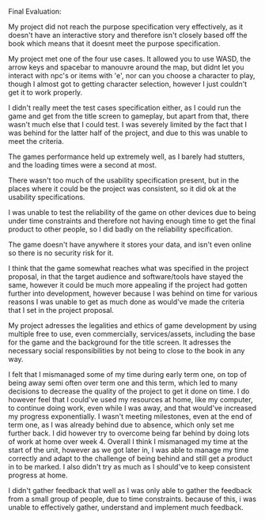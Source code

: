 Final Evaluation:

My project did not reach the purpose specification very effectively, as it doesn't have an interactive story and therefore isn't closely based off the book which means that it doesnt meet the purpose specification.

My project met one of the four use cases. It allowed you to use WASD, the arrow keys and spacebar to manouvre around the map, but didnt let you interact with npc's or items with 'e', nor can you choose a character to play, though I almost got to getting character selection, however I just couldn't get it to work properly.

I didn't really meet the test cases specification either, as I could run the game and get from the title screen to gameplay, but apart from that, there wasn't much else that I could test. I was severely limited by the fact that I was behind for the latter half of the project, and due to this was unable to meet the criteria.

The games performance held up extremely well, as I barely had stutters, and the loading times were a second at most.

There wasn't too much of the usability specification present, but in the places where it could be the project was consistent, so it did ok at the usability specifications.

I was unable to test the reliability of the game on other devices due to being under time constraints and therefore not having enough time to get the final product to other people, so I did badly on the reliability specification.

The game doesn't have anywhere it stores your data, and isn't even online so there is no security risk for it.

I think that the game somewhat reaches what was specified in the project proposal, in that the target audience and software/tools have stayed the same, however it could be much more appealing if the project had gotten further into development, however because I was behind on time for various reasons I was unable to get as much done as would've made the criteria that I set in the project proposal.

My project adresses the legalities and ethics of game development by using multiple free to use, even commercially, services/assets, including the base for the game and the background for the title screen. It adresses the necessary social responsibilities by not being to close to the book in any way.

I felt that I mismanaged some of my time during early term one, on top of being away semi often over term one and this term, which led to many decisions to decrease the quality of the project to get it done on time. I do however feel that I could've used my resources at home, like my computer, to continue doing work, even while I was away, and that would've increased my progress exponentially. I wasn't meeting milestones, even at the end of term one, as I was already behind due to absence, which only set me further back. I did however try to overcome being far behind by doing lots of work at home over week 4. Overall I think I mismanaged my time at the start of the unit, however as we got later in, I was able to manage my time correctly and adapt to the challenge of being behind and still get a product in to be marked. I also didn't try as much as I should've to keep consistent progress at home.

I didn't gather feedback that well as I was only able to gather the feedback from a small group of people, due to time constraints. because of this, i was unable to effectively gather, understand and implement much feedback.